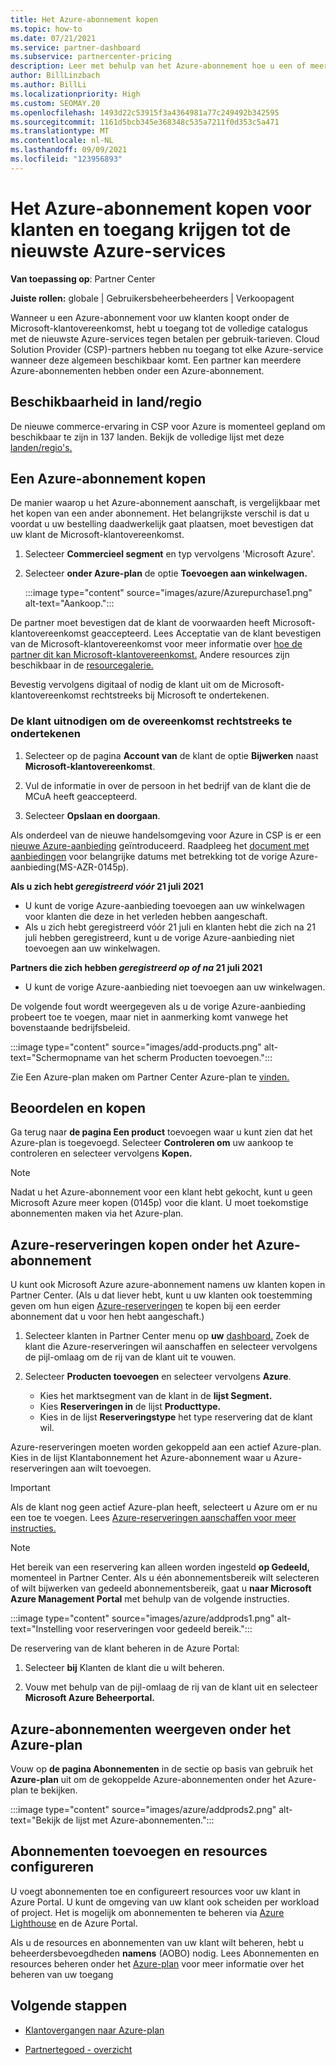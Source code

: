 ```yaml
---
title: Het Azure-abonnement kopen
ms.topic: how-to
ms.date: 07/21/2021
ms.service: partner-dashboard
ms.subservice: partnercenter-pricing
description: Leer met behulp van het Azure-abonnement hoe u een of meer Azure-abonnementen, Azure-reserveringen, resources kunt configureren en abonnementen kunt weergeven of toevoegen.
author: BillLinzbach
ms.author: BillLi
ms.localizationpriority: High
ms.custom: SEOMAY.20
ms.openlocfilehash: 1493d22c53915f3a4364981a77c249492b342595
ms.sourcegitcommit: 1161d5bcb345e368348c535a7211f0d353c5a471
ms.translationtype: MT
ms.contentlocale: nl-NL
ms.lasthandoff: 09/09/2021
ms.locfileid: "123956893"
---
```

# <a name="purchase-the-azure-plan-for-customers-and-access-the-latest-azure-services"></a>Het Azure-abonnement kopen voor klanten en toegang krijgen tot de nieuwste Azure-services

**Van toepassing op**: Partner Center 

**Juiste rollen:** globale | Gebruikersbeheerbeheerders | Verkoopagent

Wanneer u een Azure-abonnement voor uw klanten koopt onder de Microsoft-klantovereenkomst, hebt u toegang tot de volledige catalogus met de nieuwste Azure-services tegen betalen per gebruik-tarieven. Cloud Solution Provider (CSP)-partners hebben nu toegang tot elke Azure-service wanneer deze algemeen beschikbaar komt. Een partner kan meerdere Azure-abonnementen hebben onder een Azure-abonnement. 

## <a name="countryregion-availability"></a>Beschikbaarheid in land/regio

De nieuwe commerce-ervaring in CSP voor Azure is momenteel gepland om beschikbaar te zijn in 137 landen. Bekijk de volledige lijst met deze [landen/regio's.](https://query.prod.cms.rt.microsoft.com/cms/api/am/binary/RE3QN0x) 

## <a name="how-to-purchase-azure-plan"></a>Een Azure-abonnement kopen

De manier waarop u het Azure-abonnement aanschaft, is vergelijkbaar met het kopen van een ander abonnement. Het belangrijkste verschil is dat u voordat u uw bestelling daadwerkelijk gaat plaatsen, moet bevestigen dat uw klant de Microsoft-klantovereenkomst.

1. Selecteer **Commercieel segment** en typ vervolgens 'Microsoft Azure'.
2. Selecteer **onder Azure-plan** de optie **Toevoegen aan winkelwagen.**

   :::image type="content" source="images/azure/Azurepurchase1.png" alt-text="Aankoop.":::

De partner moet bevestigen dat de klant de voorwaarden heeft Microsoft-klantovereenkomst geaccepteerd. Lees Acceptatie van de klant bevestigen van de Microsoft-klantovereenkomst voor meer informatie over [hoe de partner dit kan Microsoft-klantovereenkomst.](./confirm-customer-agreement.md) Andere resources zijn beschikbaar in de [resourcegalerie.](https://partner.microsoft.com/resources/collection/Microsoft-Customer-Agreement-in-the-CSP-program#/)

Bevestig vervolgens digitaal of nodig de klant uit om de Microsoft-klantovereenkomst rechtstreeks bij Microsoft te ondertekenen. 

### <a name="to-invite-the-customer-to-sign-the-agreement-directly"></a>De klant uitnodigen om de overeenkomst rechtstreeks te ondertekenen 

1. Selecteer op de pagina **Account van** de klant de optie **Bijwerken** naast **Microsoft-klantovereenkomst**.

2. Vul de informatie in over de persoon in het bedrijf van de klant die de MCuA heeft geaccepteerd.

3. Selecteer **Opslaan en doorgaan**.  

Als onderdeel van de nieuwe handelsomgeving voor Azure in CSP is er een [nieuwe Azure-aanbieding](./azure-plan-lp.md) geïntroduceerd. Raadpleeg het [document met aanbiedingen](https://go.microsoft.com/fwlink/p/?linkid=2164140) voor belangrijke datums met betrekking tot de vorige Azure-aanbieding(MS-AZR-0145p).

**Als u zich hebt *geregistreerd vóór* 21 juli 2021**
- U kunt de vorige Azure-aanbieding toevoegen aan uw winkelwagen voor klanten die deze in het verleden hebben aangeschaft.
- Als u zich hebt geregistreerd  vóór 21 juli en klanten hebt die zich na 21 juli hebben geregistreerd, kunt u de vorige Azure-aanbieding niet toevoegen aan uw winkelwagen.

**Partners die zich hebben *geregistreerd op of na* 21 juli 2021**
- U kunt de vorige Azure-aanbieding niet toevoegen aan uw winkelwagen.

De volgende fout wordt weergegeven als u de vorige Azure-aanbieding probeert toe te voegen, maar niet in aanmerking komt vanwege het bovenstaande bedrijfsbeleid. 

:::image type="content" source="images/add-products.png" alt-text="Schermopname van het scherm Producten toevoegen.":::

Zie Een Azure-plan maken om Partner Center Azure-plan te [vinden.](/partner-center/develop/create-azure-plan#get-the-catalog-item-for-azure-plan)

## <a name="review-and-buy"></a>Beoordelen en kopen

Ga terug naar **de pagina Een product** toevoegen waar u kunt zien dat het Azure-plan is toegevoegd. Selecteer **Controleren om** uw aankoop te controleren en selecteer vervolgens **Kopen.** 

> [!NOTE]
> Nadat u het Azure-abonnement voor een klant hebt gekocht, kunt u geen Microsoft Azure meer kopen (0145p) voor die klant. U moet toekomstige abonnementen maken via het Azure-plan.

## <a name="purchase-azure-reservations-under-the-azure-plan"></a>Azure-reserveringen kopen onder het Azure-abonnement 
  
U kunt ook Microsoft Azure azure-abonnement namens uw klanten kopen in Partner Center. (Als u dat liever hebt, kunt u uw klanten ook toestemming geven om hun eigen [Azure-reserveringen](give-customers-permission.md) te kopen bij een eerder abonnement dat u voor hen hebt aangeschaft.)

1. Selecteer klanten in Partner Center menu op **uw** [dashboard.](https://partner.microsoft.com/dashboard/) Zoek de klant die Azure-reserveringen wil aanschaffen en selecteer vervolgens de pijl-omlaag om de rij van de klant uit te vouwen.

2. Selecteer **Producten toevoegen** en selecteer vervolgens **Azure**. 

   - Kies het marktsegment van de klant in de **lijst Segment.**
   - Kies **Reserveringen in** de lijst **Producttype.**
   - Kies in de lijst **Reserveringstype** het type reservering dat de klant wil.

Azure-reserveringen moeten worden gekoppeld aan een actief Azure-plan. Kies in de lijst Klantabonnement het Azure-abonnement waar u Azure-reserveringen aan wilt toevoegen. 

> [!IMPORTANT] 
> Als de klant nog geen actief Azure-plan heeft, selecteert u Azure om er nu een toe te voegen. Lees [Azure-reserveringen aanschaffen voor meer instructies.](azure-reservations-buying.md#purchase-azure-reservations)

> [!NOTE]
> Het bereik van een reservering kan alleen worden ingesteld **op Gedeeld,** momenteel in Partner Center. Als u één abonnementsbereik wilt selecteren of wilt bijwerken van gedeeld abonnementsbereik, gaat u **naar Microsoft Azure Management Portal** met behulp van de volgende instructies. 

:::image type="content" source="images/azure/addprods1.png" alt-text="Instelling voor reserveringen voor gedeeld bereik.":::

De reservering van de klant beheren in de Azure Portal: 

1. Selecteer **bij** Klanten de klant die u wilt beheren. 

2. Vouw met behulp van de pijl-omlaag de rij van de klant uit en selecteer **Microsoft Azure Beheerportal.**  
 
## <a name="view-azure-subscriptions-under-the-azure-plan"></a>Azure-abonnementen weergeven onder het Azure-plan

Vouw op **de pagina Abonnementen** in de sectie op basis van gebruik het **Azure-plan** uit om de gekoppelde Azure-abonnementen onder het Azure-plan te bekijken.

:::image type="content" source="images/azure/addprods2.png" alt-text="Bekijk de lijst met Azure-abonnementen."::: 

## <a name="add-subscriptions-and-configure-resources"></a>Abonnementen toevoegen en resources configureren

U voegt abonnementen toe en configureert resources voor uw klant in Azure Portal. U kunt de omgeving van uw klant ook scheiden per workload of project. Het is mogelijk om abonnementen te beheren via [Azure Lighthouse](https://azure.microsoft.com/services/azure-lighthouse/) en de Azure Portal. 

Als u de resources en abonnementen van uw klant wilt beheren, hebt u beheerdersbevoegdheden **namens** (AOBO) nodig. Lees Abonnementen en resources beheren onder het [Azure-plan](azure-plan-manage.md) voor meer informatie over het beheren van uw toegang

## <a name="next-steps"></a>Volgende stappen

- [Klantovergangen naar Azure-plan](azure-plan-transition.md)

- [Partnertegoed - overzicht](partner-earned-credit.md)
